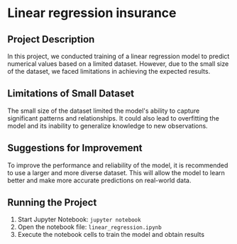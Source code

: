 # Linear regression insurance


## Project Description
In this project, we conducted training of a linear regression model to predict numerical values based on a limited dataset. However, due to the small size of the dataset, we faced limitations in achieving the expected results.

## Limitations of Small Dataset
The small size of the dataset limited the model's ability to capture significant patterns and relationships. It could also lead to overfitting the model and its inability to generalize knowledge to new observations.

## Suggestions for Improvement
To improve the performance and reliability of the model, it is recommended to use a larger and more diverse dataset. This will allow the model to learn better and make more accurate predictions on real-world data.

## Running the Project
1. Start Jupyter Notebook: `jupyter notebook`
2. Open the notebook file: `linear_regression.ipynb`
3. Execute the notebook cells to train the model and obtain results


